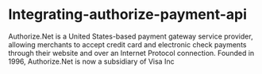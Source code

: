 # Integrating-authorize-payment-api
Authorize.Net is a United States-based payment gateway service provider, allowing merchants to accept credit card and electronic check payments through their website and over an Internet Protocol connection. Founded in 1996, Authorize.Net is now a subsidiary of Visa Inc
